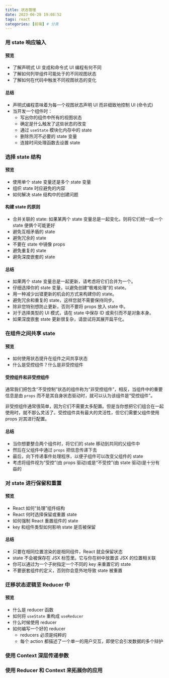 ```yaml
---
title: 状态管理
date: 2023-06-28 19:08:52
tags: react
categories: [前端] # 分类
---
```


### 用 state 响应输入

#### 预览

- 了解声明式 UI 变成和命令式 UI 编程有何不同
- 了解如何列举组件可能处于的不同视图状态
- 了解如何在代码中触发不同视图状态的变化

#### 总结

- 声明式编程意味着为每一个视图状态声明 UI 而非细致地控制 UI (命令式)
- 当开发一个组件时：
  - 写出你的组件中所有的视图状态
  - 确定是什么触发了这些状态的改变
  - 通过 `useState` 模块化内存中的 state
  - 删除热河不必要的 state 变量
  - 连接时间处理函数去设置 state

### 选择 state 结构

#### 预览

- 使用单个 state 变量还是多个 state 变量
- 组织 state 时应避免的内容
- 如何解决 state 结构中的创建问题

#### 构建 state 的原则

- 合并关联的 state: 如果某两个 state 变量总是一起变化，则将它们统一成一个 state 便俩个可能更好
- 避免互相矛盾的 state
- 避免冗余的 state
- 不要在 state 中镜像 props
- 避免重复的 state
- 避免深度嵌套的 state

#### 总结

- 如果两个 state 变量总是一起更新，请考虑将它们合并为一个。
- 仔细选择你的 state 变量，以避免创建“极难处理”的 state。
- 用一种减少出错更新的机会的方式来构建你的 state。
- 避免冗余和重复的 state，这样您就不需要保持同步。
- 除非您特别想防止更新，否则不要将 props 放入 state 中。
- 对于选择类型的 UI 模式，请在 state 中保存 ID 或索引而不是对象本身。
- 如果深度嵌套 state 更新很复杂，请尝试将其展开扁平化。

### 在组件之间共享 state

#### 预览

- 如何使用状态提升在组件之间共享状态
- 什么是受控组件？什么是非受控组件

#### 受控组件和非受控组件

通常我们把包含“不受控制”状态的组件称为“非受控组件”，相反，当组件中的重要信息是由 `props` 而不是其自身状态驱动时，就可以认为该组件是“受控组件”。

非受控组件通常很简单，因为它们不需要太多配置。但是当你想把它们组合在一起使用时，就不那么灵活了。受控组件具有最大的灵活性，但它们需要父组件使用 props 对其进行配置。

#### 总结

- 当你想要整合两个组件时，将它们的 state 移动到共同的父组件中
- 然后在父组件中通过 `props` 把信息传递下去
- 最后，向下传递事件处理程序，以便子组件可以改变父组件的 state
- 考虑将组件视为“受控”(由 props 驱动)或是“不受控”(由 state 驱动)是十分有益的

### 对 state 进行保留和重置

#### 预览

- React 如何“处理”组件结构
- React 何时选择保留或重置 state
- 如何强制 React 重置组件的 state
- key 和组件类型如何影响 state 是否被保留

#### 总结

- 只要在相同位置渲染的是相同组件，React 就会保留状态
- state 不会被保存在 JSX 标签里。它与你在树中放置该 JSX 的位置相关联
- 你可以通过为一个子树指定一个不同的 key 来重置它的 state
- 不要嵌套组件的定义，否则你会意外地导致 state 被重置

### 迁移状态逻辑至 Reducer 中

#### 预览

- 什么是 reducer 函数
- 如何将 `useState` 重构成 `useReducer`
- 什么时候使用 reducer
- 如何编写一个好的 reducer
  - reducers 必须是纯粹的
  - 每个 action 都描述了一个单一的用户交互，即使它会引发数据的多个辩护

### 使用 Context 深层传递参数

### 使用 Reducer 和 Context 来拓展你的应用
